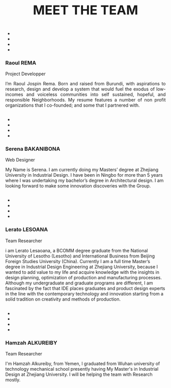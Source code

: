 
 <div class="demo">
        <div class="container">
            <div class="row text-center">
                <h1 class="white" style="text-align:center; font-size:40px;">MEET THE TEAM</h1>
            </div>

<div class="row">
                <div class="col-md-4 col-sm-6">
                    <div class="our-team">
                        <div class="pic">
                            <img src="IMAGE/rema.jpg" alt=""/>
                        </div>
                        <ul class="social">
                            <li><a href="#"><i class="fab fa-facebook"></i></a></li>
                            <li><a href="#"><i class="fab fa-google-plus"></i></a></li>
                            <li><a href="#"><i class="fab fa-twitter"></i></a></li>
                            <li><a href="#"><i class="fab fa-linkedin"></i></a></li>
                        </ul>
                        <div class="team-content">
                            <h3 class="title">Raoul REMA</h3>
                            <span class="post">Project Developper</span>
                            <p class="description" style="text-align:justify;">
                                I’m Raoul Jospin Rema. Born and raised from Burundi, with aspirations to research, design and develop a system that would fuel the exodus of low-incomes and voiceless communities into self sustained, hopeful, and responsible Neighborhoods. My resume features a number of non profit organizations that I co-founded; and some that I partnered with. 
                            </p>
                        </div>
                    </div>
                </div>

<div class="col-md-4 col-sm-6">
                    <div class="our-team">
                        <div class="pic">
                            <img src="IMAGE/serena.jpg" alt=""/>
                        </div>
                        <ul class="social">
                            <li><a href="#"><i class="fab fa-facebook"></i></a></li>
                            <li><a href="#"><i class="fab fa-google-plus"></i></a></li>
                            <li><a href="#"><i class="fab fa-twitter"></i></a></li>
                            <li><a href="#"><i class="fab fa-linkedin"></i></a></li>
                        </ul>
                        <div class="team-content">
                            <h3 class="title">Serena BAKANIBONA</h3>
                            <span class="post">Web Designer</span>
                            <p class="description">
                                My Name is Serena. I am currently doing my Masters’ degree at Zhejiang University in Industrial Design. I have been in Ningbo for more than 5 years where I was undertaking my bachelor’s degree in Architectural design. I am looking forward to make some innovation discoveries with the Group.
                            </p>
                        </div>
                    </div>
                </div>
            </div>
        </div>
    </div>
 <div class="demo">
        <div class="container">
            

<div class="row">
                <div class="col-md-4 col-sm-6">
                    <div class="our-team">
                        <div class="pic">
                            <img src="IMAGE/lerato.JPG" alt=""/>
                        </div>
                        <ul class="social">
                            <li><a href="#"><i class="fab fa-facebook"></i></a></li>
                            <li><a href="#"><i class="fab fa-google-plus"></i></a></li>
                            <li><a href="#"><i class="fab fa-twitter"></i></a></li>
                            <li><a href="#"><i class="fab fa-linkedin"></i></a></li>
                        </ul>
                        <div class="team-content">
                            <h3 class="title">Lerato LESOANA</h3>
                            <span class="post"> Team Researcher</span>
                            <p class="description">
                                  i am  Lerato  Lesaoana,  a  BCOMM  degree  graduate  from  the  National  University  of  Lesotho (Lesotho) and International Business from Beijing Foreign Studies University (China). Currently I am a full time Master’s degree in Industrial Design Engineering at Zhejiang University, because I  wanted  to  add value to  my life  and  acquire  knowledge  with  the  insights  in  design  planning, optimization  of  production  and  manufacturing  processes. Although my  undergraduate  and graduate programs are different, I am fascinated by the fact that IDE places graduates and product design experts in the line with the contemporary technology and innovation starting from a solid tradition on creativity and methods of production.
                        </div>
                    </div>
                </div>

<div class="col-md-4 col-sm-6">
                    <div class="our-team">
                        <div class="pic">
                            <img src="images/img-2.jpg" alt=""/>
                        </div>
                        <ul class="social">
                            <li><a href="#"><i class="fab fa-facebook"></i></a></li>
                            <li><a href="#"><i class="fab fa-google-plus"></i></a></li>
                            <li><a href="#"><i class="fab fa-twitter"></i></a></li>
                            <li><a href="#"><i class="fab fa-linkedin"></i></a></li>
                        </ul>
                        <div class="team-content">
                            <h3 class="title">Hamzah ALKUREIBY</h3>
                            <span class="post">Team Researcher</span>
                            <p class="description">
                                I'm Hamzah Alkureiby, from Yemen, l graduated from Wuhan university of technology mechanical school presently having My Master's in Industrial Design at Zhejiang University. I will be helping the team with Research mostly. 
                            </p>
                        </div>
                    </div>
                </div>
            </div>
        </div>
    </div>




